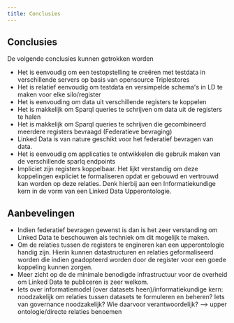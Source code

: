 ```yaml
---
title: Conclusies
---
```

## Conclusies

De volgende conclusies kunnen getrokken worden

- Het is  eenvoudig om een testopstelling te creëren met testdata in verschillende servers op basis
  van opensource Triplestores
- Het is relatief eenvoudig om testdata en versimpelde schema's in LD te maken voor elke
  silo/register
- Het is eenvouding om data uit verschillende registers te koppelen
- Het is makkelijk om Sparql queries te schrijven om data uit de registers te halen
- Het is makkelijk om Sparql queries te schrijven die gecombineerd meerdere registers bevraagd
  (Federatieve bevraging)
- Linked Data is van nature geschikt voor het federatief bevragen van data. 
- Het is eenvoudig om applicaties te ontwikkelen die gebruik maken van de verschillende sparlq
  endpoints
- Impliciet zijn registers koppelbaar. Het  lijkt verstandig om deze koppelingen expliciet te
  formaliseren opdat er gebouwd en vertrouwd kan worden op deze relaties. Denk hierbij aan een
  Informatiekundige kern in de vorm van een Linked Data Upperontologie.

## Aanbevelingen

- Indien federatief bevragen gewenst is dan is het zeer verstanding om Linked Data te beschouwen als
  techniek om dit mogelijk te maken.
- Om de relaties tussen de registers te engineren kan een upperontologie handig zijn. Hierin kunnen
  datastructuren en relaties geformaliseerd worden die indien geadopteerd worden door de register
  voor een goede koppeling kunnen zorgen. 
- Meer zicht op de de minimale benodigde infrastructuur voor de overheid om Linked Data te
  publiceren is zeer welkom.
- Iets over informatiemodel (over datasets heen)/informatiekundige kern: noodzakelijk om relaties
  tussen datasets te formuleren en beheren? Iets van governance noodzakelijk? Wie daarvoor
  verantwoordelijk? --> upper ontologie/directe relaties benoemen
